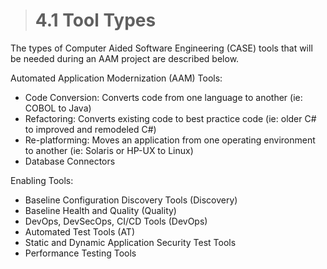 > # **4.1** Tool Types

The types of Computer Aided Software Engineering (CASE) tools that will be needed during an AAM project are described below.

Automated Application Modernization (AAM) Tools:
- Code Conversion: Converts code from one language to another (ie: COBOL to Java)
- Refactoring: Converts existing code to best practice code (ie: older C# to improved and remodeled C#)
- Re-platforming: Moves an application from one operating environment to another (ie: Solaris or HP-UX to Linux)
- Database Connectors

Enabling Tools:
- Baseline Configuration Discovery Tools (Discovery)
- Baseline Health and Quality (Quality)
- DevOps, DevSecOps, CI/CD Tools (DevOps)
- Automated Test Tools (AT)
- Static and Dynamic Application Security Test Tools
- Performance Testing Tools
